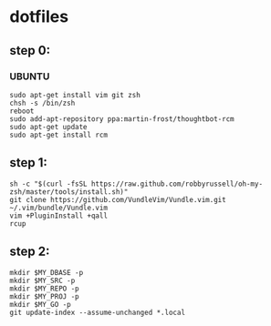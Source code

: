 # dotfiles

step 0:
---

### UBUNTU
    
    sudo apt-get install vim git zsh
    chsh -s /bin/zsh
    reboot
    sudo add-apt-repository ppa:martin-frost/thoughtbot-rcm
    sudo apt-get update
    sudo apt-get install rcm

step 1:
---

    sh -c "$(curl -fsSL https://raw.github.com/robbyrussell/oh-my-zsh/master/tools/install.sh)"
    git clone https://github.com/VundleVim/Vundle.vim.git ~/.vim/bundle/Vundle.vim
    vim +PluginInstall +qall
    rcup

step 2:
---
    mkdir $MY_DBASE -p
    mkdir $MY_SRC -p
    mkdir $MY_REPO -p
    mkdir $MY_PROJ -p
    mkdir $MY_GO -p
    git update-index --assume-unchanged *.local

